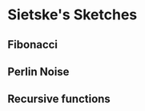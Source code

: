 # Sietske's Sketches

## Fibonacci
<!--![](Sietske/imagefile.png)-->

## Perlin Noise

## Recursive functions
            
